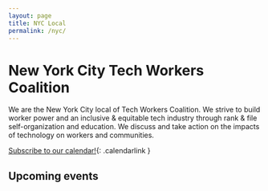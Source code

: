 ```yaml
---
layout: page
title: NYC Local 
permalink: /nyc/
---
```


# New York City Tech Workers Coalition

We are the New York City local of Tech Workers Coalition. We strive to build worker power and an inclusive & equitable tech industry through rank & file self-organization and education. We discuss and take action on the impacts of technology on workers and communities.

[Subscribe to our calendar!](https://calendar.google.com/calendar?cid=dGVjaHdvcmtlcnNjb2FsaXRpb25ueWNAZ21haWwuY29t){: .calendarlink }

## Upcoming events
<script src="https://cdnjs.cloudflare.com/ajax/libs/moment.js/2.24.0/moment.min.js"></script>
<script>
  const calendarUrl = 'https://www.googleapis.com/calendar/v3/calendars/techworkerscoalitionnyc@gmail.com/events?key=AIzaSyBRDQsqmAWq_yKeYOJt3rE58IYsfCLalMU';

  const showCalendarEvents = json => {
    const events = json
      .items
      .sort((a,b) => new Date(a.start.dateTime) - new Date(b.start.dateTime))

    const mainContent = document.querySelector('body > div > main > section > div');

    for (const event of events) {
      const eventName = document.createElement('h3');
      const eventTime = document.createElement('h3');
      eventTime.style.color = '#E6141B';
      const eventEndTime = document.createElement('div');
      const eventLocation = document.createElement('div');

      const start = moment(event.start.dateTime).format('LLLL')

      eventName.innerText = event.summary;
      eventTime.innerText = start;
      eventLocation.innerText = event.location;

      mainContent.appendChild(eventName);
      mainContent.appendChild(eventTime);
      mainContent.appendChild(eventEndTime);
      mainContent.appendChild(eventLocation);
    }
  }

  fetch(calendarUrl)
  .then(function(res) {
    return res.json()
  })
  .then(function(res) {
    showCalendarEvents(res);
  });


</script>

